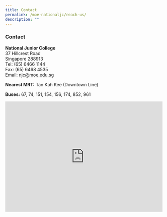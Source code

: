 ```yaml
---
title: Contact
permalink: /moe-nationaljc/reach-us/
description: ""
---
```

### Contact


**National Junior College**
<br>37 Hillcrest Road  
Singapore 288913  
Tel: (65) 6466 1144  
Fax: (65) 6468 4535  
Email:&nbsp;[njc@moe.edu.sg](mailto:njc@moe.edu.sg)

**Nearest MRT:**&nbsp;Tan Kah Kee (Downtown Line)

**Buses:** 
67, 74, 151, 154, 156, 174, 852, 961 <br>
<iframe loading="lazy" allowfullscreen="" style="border:0;" height="350" width="500" align="left" src="https://www.google.com/maps/embed?pb=!1m18!1m12!1m3!1d3988.7426580761826!2d103.80192507525723!3d1.3304813616371967!2m3!1f0!2f0!3f0!3m2!1i1024!2i768!4f13.1!3m3!1m2!1s0x31da10a1535359eb%3A0x566047cc08c41088!2sNational%20Junior%20College!5e0!3m2!1sen!2ssg!4v1683970396310!5m2!1sen!2ssg"></iframe> 